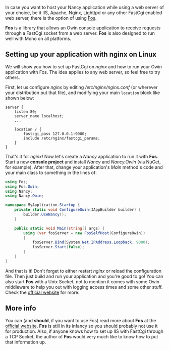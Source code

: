 In case you want to host your Nancy application while using a web server of your choice, be it IIS, Apache, Nginx, Lighttpd or any other FastCgi enabled web server, there is the option of using [Fos](http://github.com/mzabani/Fos).

**Fos** is a library that allows an Owin console application to receive requests through a FastCgi socket from a web server. **Fos** is also designed to run well with Mono on all platforms.

## Setting up your application with nginx on Linux

We will show you how to set up FastCgi on *nginx* and how to run your Owin application with Fos. The idea applies to any web server, so feel free to try others.

First, let us configure *nginx* by editing */etc/nginx/nginx.conf* (or wherever your distribution put that file), and modifying your main `location` block like shown below:

```
server {
    listen 80;
    server_name localhost;
    ...
    
    location / {
        fastcgi_pass 127.0.0.1:9000;
        include /etc/nginx/fastcgi_params;
    }
}
```

That's it for *nginx*! Now let's create a *Nancy* application to run it with **Fos**. Start a new **console project** and install *Nancy* and *Nancy.Owin* (via NuGet, for example). After that, change your application's *Main* method's code and your main class to something in the lines of:

```c#
using Fos;
using Fos.Owin;
using Nancy;
using Nancy.Owin;

namespace MyApplication.Startup {
    private static void ConfigureOwin(IAppBuilder builder) {
        builder.UseNancy();
    }

    public static void Main(string[] args) {
        using (var fosServer = new FosSelfHost(ConfigureOwin))
        {
            fosServer.Bind(System.Net.IPAddress.Loopback, 9000);
            fosServer.Start(false);
        }
    }
}
```

And that is it! Don't forget to either restart *nginx* or reload the configuration file. Then just build and run your application and you're good to go!
You can also start **Fos** with a Unix Socket, not to mention it comes with some Owin middleware to help you out with logging access times and some other stuff. Check the [official website](http://github.com/mzabani/Fos) for more.

## More info

You can (and **should**, if you want to use Fos) read more about **Fos** at the [official website](http://github.com/mzabani/Fos). **Fos** is still in its infancy so you should probably not use it for production.
Also, if anyone knows how to set up IIS with FastCgi through a TCP Socket, the author of **Fos** would very much like to know how to put that information up.